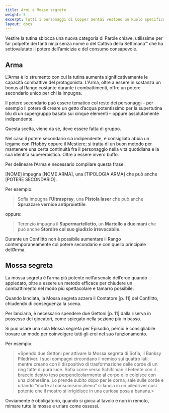 ```yaml
---
title: Armi e Mosse segrete
weight: 5
excerpt: Tutti i personaggi di Copper Sentai vestono un Ruolo specifico nella fiction
layout: docs
---
```

Vestire la tutina sblocca una nuova categoria di Parole chiave, utilissime per far polpette dei tanti ninja senza nome o del Cattivo della Settimana™ che ha sottovalutato il potere dell’amicizia e del consumo consapevole.

## Arma

L'Arma è lo strumento con cui la tutina aumenta significativamente le capacità combattive del protagonista.
L’Arma, oltre a essere in sostanza un bonus al Rango costante durante i combattimenti, offre un potere secondario unico per chi la impugna.

Il potere secondario può essere tematico col resto dei personaggi –⁠ per esempio il potere di creare un getto d’acqua potentissimo per la supertutina blu di un supergruppo basato sui cinque elementi – oppure assolutamente indipendente.

Questa scelta, viene da sé, deve essere fatta di gruppo.

Nel caso il potere secondario sia indipendente, è consigliato abbia un legame con l’Hobby oppure il Mestiere; si tratta di un buon metodo per mantenere una certa continuità fra il personaggio nella vita quotidiana e la sua identità supereroistica. Oltre a essere invero buffo.

Per delineare l’Arma è necessario compilare questa frase:

\[NOME] impugna \[NOME ARMA], una \[TIPOLOGIA ARMA] che può anche \[POTERE SECONDARIO].

Per esempio:

> Sofia impugna l’**Ultraspray**, una **Pistola laser** che può anche **Spruzzare vernice antiproiettile**.

oppure:

> Terenzio impugna il **Supermartelletto**, un **Martello a due mani** che può anche **Stordire col suo giudizio irrevocabile**.

Durante un Conflitto non è possibile aumentare il Rango contemporaneamente col potere secondario e con quello principale dell’Arma.

## Mossa segreta

La mossa segreta è l’arma più potente nell’arsenale dell’eroe quando appiedato, oltre a essere un metodo efficace per chiudere un combattimento nel modo più spettacolare e tamarro possibile.

Quando lanciata, la Mossa segreta azzera il Contatore \[p. 11] del Conflitto, chiudendo di conseguenza la scena.

Per lanciarla, è necessario spendere due Gettoni \[p. 11] dalla riserva in possesso dei giocatori, come spiegato nella sezione più in basso.

Si può usare una sola Mossa segreta per Episodio, perciò è consigliabile trovare un modo per coinvolgere tutti gli eroi nel suo funzionamento.

Per esempio:

> «Spendo due Gettoni per attivare la Mossa segreta di Sofia, il Banksy Piledriver. I suoi compagni circondano il nemico sui quattro lati, mentre creano con il dispositivo di trasformazione delle corde di un ring fatte di pura luce.
> Sofia corre verso Schifilman il Fetente con il braccio destro teso perpendicolarmente al corpo e lo colpisce con una clothesline. Lo prende subito dopo per le corna, sale sulle corde e urlando “morte al consumismo alieno” si lancia in un piledriver così potente che il mostro si irrigidisce in una curiosa posa a banana.»

Ovviamente è obbligatorio, quando si gioca al tavolo e non in remoto, mimare tutte le mosse e urlare come ossessi.
